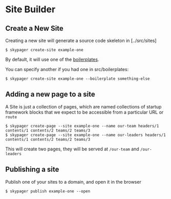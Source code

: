 # Site Builder 

## Create a New Site

Creating a new site will generate a source code skeleton in [../src/sites]

```shell
$ skypager create-site example-one
```

By default, it will use one of the [boilerplates](../src/boilerplates/startup-framework-site).  

You can specify another if you had one in src/boilerplates:

```shell
$ skypager create-site example-one --boilerplate something-else
```

## Adding a new page to a site

A Site is just a collection of pages, which are named collections of startup framework blocks that we expect to be accessible from a particular URL or `route`

```shell
$ skypager create-page --site example-one --name our-team headers/1 contents/1 contents/2 teams/2 teams/3 
$ skypager create-page --site example-one --name our-leaders headers/1 contents/1 contents/2 teams/2 teams/3 
```

This will create two pages, they will be served at `/our-team` and `/our-leaders`

## Publishing a site

Publish one of your sites to a domain, and open it in the browser

```shell
$ skypager publish example-one --open
```

